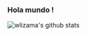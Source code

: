 ### Hola mundo !

![wlizama's github stats](https://github-readme-stats.vercel.app/api?username=wlizama&count_private=true&show_icons=true&theme=tokyonight)
